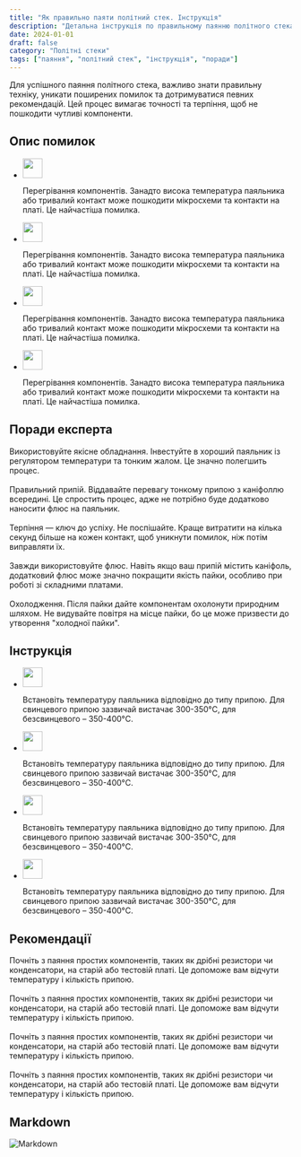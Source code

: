 ```yaml
---
title: "Як правильно паяти політний стек. Інструкція"
description: "Детальна інструкція по правильному паянню політного стека з порадами експертів"
date: 2024-01-01
draft: false
category: "Політні стеки"
tags: ["паяння", "політний стек", "інструкція", "поради"]
---
```


Для успішного паяння політного стека, важливо знати правильну техніку, уникати поширених помилок та дотримуватися певних рекомендацій. Цей процес вимагає точності та терпіння, щоб не пошкодити чутливі компоненти.

<section id="errors" class="mt-8 scroll-mt-24">
<h2 class="font-[Montserrat] text-[20px] lg:text-[24px] border-b border-[#ba0108] pb-3 font-normal mb-3">Опис помилок</h2>
<ul class="list-disc pl-5 space-y-2 text-[#333]">
<li class="flex gap-3 items-start">
<img width="35" height="35" class="cursor-pointer color-black" src="/img/list-guide-one.png" alt="" />
<p class="text-[16px] font-normal font-[Montserrat]">
Перегрівання компонентів. Занадто висока температура паяльника або тривалий контакт може пошкодити мікросхеми та контакти на платі. Це найчастіша помилка.
</p>
</li>

<li class="flex gap-3 items-start">
<img width="35" height="35" class="cursor-pointer color-black" src="/img/list-guide-two.png" alt="" />
<p class="text-[16px] font-normal font-[Montserrat]">
Перегрівання компонентів. Занадто <span class="text-[#ba0108] underline">висока температура</span> паяльника або тривалий контакт може пошкодити мікросхеми та контакти на платі. Це найчастіша помилка.
</p>
</li>

<li class="flex gap-3 items-start">
<img width="35" height="35" class="cursor-pointer color-black" src="/img/list-guide-three.png" alt="" />
<p class="text-[16px] font-normal font-[Montserrat]">
Перегрівання компонентів. Занадто висока температура паяльника або тривалий контакт може пошкодити мікросхеми та контакти на платі. Це найчастіша помилка.
</p>
</li>

<li class="flex gap-3 items-start">
<img width="35" height="35" class="color-black" src="/img/list-guide-four.png" alt="" />
<p class="text-[16px] font-normal font-[Montserrat]">
Перегрівання компонентів. Занадто висока температура паяльника або тривалий контакт може пошкодити мікросхеми та контакти на платі. Це найчастіша помилка.
</p>
</li>
</ul>
</section>

<section id="expert" class="mt-10 scroll-mt-24">
<h2 class="font-[Montserrat] text-[20px] lg:text-[24px] border-b border-[#ba0108] pb-3 font-normal mb-3">Поради експерта</h2>
<div class="space-y-2 text-[#333]">
<p class="text-[16px] font-normal font-[Montserrat]">
Використовуйте якісне обладнання. Інвестуйте в хороший паяльник із регулятором температури та тонким жалом. Це значно полегшить процес.
<br />
<br />
Правильний припій. Віддавайте перевагу тонкому припою з каніфоллю всередині. Це спростить процес, адже не потрібно буде додатково наносити флюс на паяльник.
<br />
<br />
Терпіння — ключ до успіху. Не поспішайте. Краще витратити на кілька секунд більше на кожен контакт, щоб уникнути помилок, ніж потім виправляти їх.
<br />
<br />
Завжди використовуйте флюс. Навіть якщо ваш припій містить каніфоль, додатковий флюс може значно покращити якість пайки, особливо при роботі зі складними платами.
<br />
<br />
Охолодження. Після пайки дайте компонентам охолонути природним шляхом. Не видувайте повітря на місце пайки, бо це може призвести до утворення "холодної пайки".
</p>
</div>
</section>

<section id="howto" class="scroll-mt-24 mt-10 bg-[#f5f5f5] px-[29px] py-[27px]">
<h2 class="font-[Montserrat] text-[20px] lg:text-[24px] border-b border-[#ba0108] pb-3 font-normal mb-3">Інструкція</h2>
<ul class="list-disc pl-5 space-y-2 text-[#333]">
<li class="flex gap-3 items-start">
<img width="35" height="35" class="color-black" src="/img/list-guide-one.png" alt="" />
<p class="text-[16px] font-normal font-[Montserrat]">
Встановіть температуру паяльника відповідно до типу припою. Для свинцевого припою зазвичай вистачає 300-350°C, для безсвинцевого – 350-400°C.
</p>
</li>

<li class="flex gap-3 items-start">
<img width="35" height="35" class="color-black" src="/img/list-guide-two.png" alt="" />
<p class="text-[16px] font-normal font-[Montserrat]">
Встановіть температуру паяльника відповідно до типу припою. Для свинцевого припою зазвичай вистачає 300-350°C, для безсвинцевого – 350-400°C.
</p>
</li>

<li class="flex gap-3 items-start">
<img width="35" height="35" class="color-black" src="/img/list-guide-three.png" alt="" />
<p class="text-[16px] font-normal font-[Montserrat]">
Встановіть температуру паяльника відповідно до типу припою. Для свинцевого припою зазвичай вистачає 300-350°C, для безсвинцевого – 350-400°C.
</p>
</li>

<li class="flex gap-3 items-start">
<img width="35" height="35" class="color-black" src="/img/list-guide-four.png" alt="" />
<p class="text-[16px] font-normal font-[Montserrat]">
Встановіть температуру паяльника відповідно до типу припою. Для свинцевого припою зазвичай вистачає 300-350°C, для безсвинцевого – 350-400°C.
</p>
</li>
</ul>
</section>

<section id="recommend" class="mt-10 scroll-mt-24">
<h2 class="font-[Montserrat] text-[20px] lg:text-[24px] border-b border-[#ba0108] pb-3 font-normal mb-3">Рекомендації</h2>
<p class="text-[16px] font-normal font-[Montserrat]">
Почніть з паяння простих компонентів, таких як дрібні резистори чи конденсатори, на старій або тестовій платі. Це допоможе вам відчути температуру і кількість припою.
<br />
<br />
Почніть з паяння простих компонентів, таких як дрібні резистори чи конденсатори, на старій або тестовій платі. Це допоможе вам відчути температуру і кількість припою.
<br />
<br />
Почніть з паяння простих компонентів, таких як дрібні резистори чи конденсатори, на старій або тестовій платі. Це допоможе вам відчути температуру і кількість припою.
<br />
<br />
Почніть з паяння простих компонентів, таких як дрібні резистори чи конденсатори, на старій або тестовій платі. Це допоможе вам відчути температуру і кількість припою.
</p>
</section>

<section id="markdown" class="scroll-mt-24 max-w-[694px] h-[259px] px-[25px] py-[22px] mt-10 mb-16 rounded-[10px] shadow-[0_4px_16px_0_rgba(0,0,0,0.1)]">
<h2 class="font-[Montserrat] text-[20px] lg:text-[24px] border-b border-[#ba0108] pb-3 font-semibold mb-3">Markdown</h2>
<img src="/img/markdown.png" alt="Markdown" class="w-full h-auto"  />
</section> 